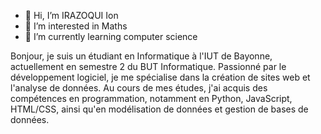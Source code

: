 - 👋 Hi, I’m IRAZOQUI Ion
- 👀 I’m interested in Maths
- 🌱 I’m currently learning computer science
  
Bonjour, je suis un étudiant en Informatique à l'IUT de Bayonne, actuellement en semestre 2 du BUT Informatique.
Passionné par le développement logiciel, je me spécialise dans la création de sites web et l'analyse de données.
Au cours de mes études, j'ai acquis des compétences en programmation, notamment en Python, JavaScript, HTML/CSS, ainsi qu'en modélisation de données et gestion de bases de données.

